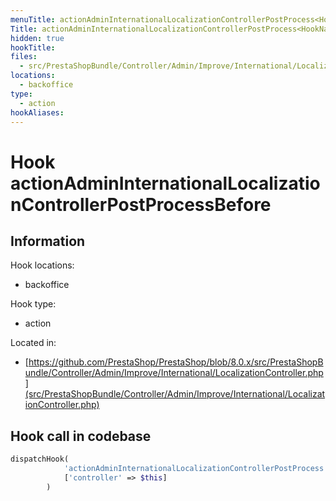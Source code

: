```yaml
---
menuTitle: actionAdminInternationalLocalizationControllerPostProcess<HookName>Before
Title: actionAdminInternationalLocalizationControllerPostProcess<HookName>Before
hidden: true
hookTitle: 
files:
  - src/PrestaShopBundle/Controller/Admin/Improve/International/LocalizationController.php
locations:
  - backoffice
type:
  - action
hookAliases:
---
```


# Hook actionAdminInternationalLocalizationControllerPostProcess<HookName>Before

## Information

Hook locations: 
  - backoffice

Hook type: 
  - action

Located in: 
  - [https://github.com/PrestaShop/PrestaShop/blob/8.0.x/src/PrestaShopBundle/Controller/Admin/Improve/International/LocalizationController.php](src/PrestaShopBundle/Controller/Admin/Improve/International/LocalizationController.php)

## Hook call in codebase

```php
dispatchHook(
            'actionAdminInternationalLocalizationControllerPostProcess' . $hookName . 'Before',
            ['controller' => $this]
        )
```